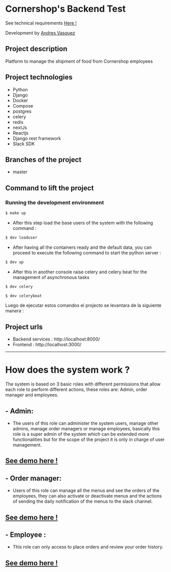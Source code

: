 # Cornershop's Backend Test

See technical requirements [Here !](https://github.com/Anfevazu/backend-test-cornershop/blob/master/Documentation/technical_requirements.md)

Development by [Andres Vasquez](https://github.com/anfevazu)

## Project description

Platform to manage the shipment of food from Cornershop employees

## Project technologies

- Python
- Django
- Docker
- Compose
- postgres
- celery
- redis
- nextJs
- Reactjs
- Django rest framework
- Slack SDK


## Branches of the project

- master


## Command to lift the project
### Running the development environment


```bash
$ make up
```
- After this step load the base users of the system with the following command :
```bash
$ dev loaduser
```
- After having all the containers ready and the default data, you can proceed to execute the following command to start the python server :
```bash
$ dev up
```
- After this in another console raise celery and celery beat for the management of asynchronous tasks

```bash
$ dev celery
```
```bash
$ dev celerybeat
```

Luego de ejecutar estos comandos el projecto se levantara de la siguiente manera :

## Project urls

- Backend services : http://localhost:8000/
- Frontend : http://localhost:3000/
----------

# How does the system work ?

The system is based on 3 basic roles with different permissions that allow each role to perform different actions, these roles are: Admin, order manager and employees.

## - Admin:
- The users of this role can administer the system users, manage other admins, manage order managers or manage employees, basically this role is a super admin of the system which can be extended more functionalities but for the scope of the project it is only in charge of user management.
## [See demo here !](https://drive.google.com/file/d/155t2FEQcUPDID_q3qbmRpuIaAqPjHqtF/view?usp=sharing)




## - Order manager:
- Users of this role can manage all the menus and see the orders of the employees, they can also activate or deactivate menus and the actions of sending the daily notification of the menus to the slack channel.
## [See demo here !](https://drive.google.com/file/d/1Ru8tiYNk3ZZQIVhIIzBLRD-iwahOmS1c/view?usp=sharing)

## - Employee :
- This role can only access to place orders and review your order history.
## [See demo here !](https://drive.google.com/file/d/1d4AdkiJZHdhwnKAZ168r1nCaxUFpIxoS/view?usp=sharing)
